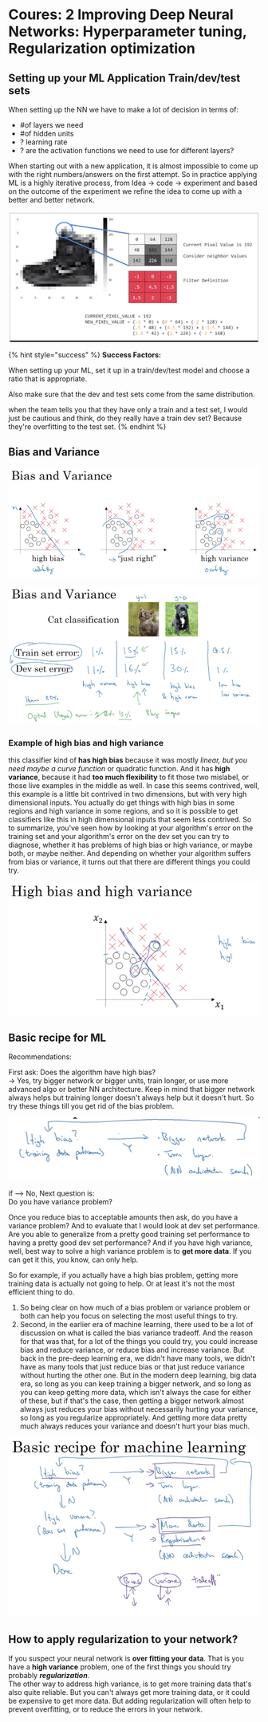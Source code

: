 # Coures: 2 Improving Deep Neural Networks: Hyperparameter tuning, Regularization optimization

## Setting up your ML Application Train/dev/test sets

When setting up the NN we have to make a lot of decision in terms of:

* \#of layers we need
* \#of hidden units
* ? learning rate
* ? are the activation functions we need to use for different layers?

When starting out with a new application, it is almost impossible to come up with the right numbers/answers on the first attempt. So in practice applying ML is a highly iterative process, from Idea -&gt; code -&gt; experiment and based on the outcome of the experiment we refine the idea to come up with a better and better network.

![](../.gitbook/assets/image%20%2819%29.png)

{% hint style="success" %}
**Success Factors:**

When setting up your ML, set it up in a train/dev/test model and choose a ratio that is appropriate.

Also make sure that the dev and test sets come from the same distribution.

when the team tells you that they have only a train and a test set, I would just be cautious and think, do they really have a train dev set? Because they're overfitting to the test set.
{% endhint %}

## Bias and Variance

![](../.gitbook/assets/image%20%2843%29.png)

![](../.gitbook/assets/image%20%2818%29.png)

### Example of high bias and high variance

this classifier kind of **has high bias** because it was mostly _linear, but you need maybe a curve function_ or quadratic function. And it has **high** **variance**, because it had **too much flexibility** to fit those two mislabel, or those live examples in the middle as well. In case this seems contrived, well, this example is a little bit contrived in two dimensions, but with very high dimensional inputs. You actually do get things with high bias in some regions and high variance in some regions, and so it is possible to get classifiers like this in high dimensional inputs that seem less contrived. So to summarize, you've seen how by looking at your algorithm's error on the training set and your algorithm's error on the dev set you can try to diagnose, whether it has problems of high bias or high variance, or maybe both, or maybe neither. And depending on whether your algorithm suffers from bias or variance, it turns out that there are different things you could try.

![](../.gitbook/assets/image%20%2811%29.png)

## Basic recipe for ML

Recommendations:

First ask: Does the algorithm have high bias?   
-&gt; Yes, try bigger network or bigger units, train longer, or use more advanced algo or better NN architecture. Keep in mind that bigger network always helps but training longer doesn't always help but it doesn't hurt. So try these things till you get rid of the bias problem.

![](../.gitbook/assets/image%20%2849%29.png)

if --&gt; No, Next question is:  
Do you have variance problem? 

Once you reduce bias to acceptable amounts then ask, do you have a variance problem? And to evaluate that I would look at dev set performance.   
Are you able to generalize from a pretty good training set performance to having a pretty good dev set performance? And if you have high variance, well, best way to solve a high variance problem is to **get more data**. If you can get it this, you know, can only help.

So for example, if you actually have a high bias problem, getting more training data is actually not going to help. Or at least it's not the most efficient thing to do. 

1. So being clear on how much of a bias problem or variance problem or both can help you focus on selecting the most useful things to try. 
2. Second, in the earlier era of machine learning, there used to be a lot of discussion on what is called the bias variance tradeoff. And the reason for that was that, for a lot of the things you could try, you could increase bias and reduce variance, or reduce bias and increase variance. But back in the pre-deep learning era, we didn't have many tools, we didn't have as many tools that just reduce bias or that just reduce variance without hurting the other one. But in the modern deep learning, big data era, so long as you can keep training a bigger network, and so long as you can keep getting more data, which isn't always the case for either of these, but if that's the case, then getting a bigger network almost always just reduces your bias without necessarily hurting your variance, so long as you regularize appropriately. And getting more data pretty much always reduces your variance and doesn't hurt your bias much.

![](../.gitbook/assets/image%20%2840%29.png)

## How to apply regularization to your network?

If you suspect your neural network is **over fitting your data**. That is you have a **high variance** problem, one of the first things you should try probably _**regularization**_.   
The other way to address high variance, is to get more training data that's also quite reliable. But you can't always get more training data, or it could be expensive to get more data. But adding regularization will often help to prevent overfitting, or to reduce the errors in your network.











